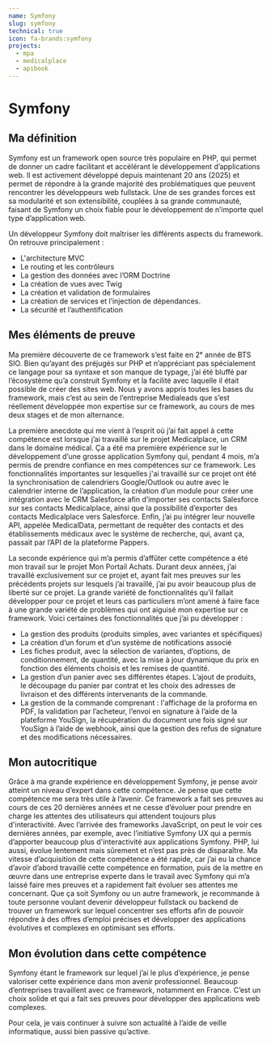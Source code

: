 ```yaml
---
name: Symfony
slug: symfony
technical: true
icon: fa-brands:symfony
projects:
  - mpa
  - medicalplace
  - apibook
---
```


# **Symfony**

## **Ma définition**

Symfony est un framework open source très populaire en PHP, qui permet de donner un cadre facilitant et accélérant le développement d’applications web. Il est activement développé depuis maintenant 20 ans (2025) et permet de répondre à la grande majorité des problématiques que peuvent rencontrer les développeurs web fullstack. Une de ses grandes forces est sa modularité et son extensibilité, couplées à sa grande communauté, faisant de Symfony un choix fiable pour le développement de n’importe quel type d’application web.

Un développeur Symfony doit maîtriser les différents aspects du framework. On retrouve principalement :

- L'architecture MVC
- Le routing et les contrôleurs
- La gestion des données avec l’ORM Doctrine
- La création de vues avec Twig
- La création et validation de formulaires
- La création de services et l’injection de dépendances.
- La sécurité et l’authentification

## **Mes éléments de preuve**

Ma première découverte de ce framework s’est faite en 2ᵉ année de BTS SIO. Bien qu’ayant des préjugés sur PHP et n’appréciant pas spécialement ce langage pour sa syntaxe et son manque de typage, j’ai été bluffé par l’écosystème qu’a construit Symfony et la facilité avec laquelle il était possible de créer des sites web. Nous y avons appris toutes les bases du framework, mais c’est au sein de l’entreprise Medialeads que s’est réellement développée mon expertise sur ce framework, au cours de mes deux stages et de mon alternance.

La première anecdote qui me vient à l’esprit où j’ai fait appel à cette compétence est lorsque j’ai travaillé sur le projet Medicalplace, un CRM dans le domaine médical. Ça a été ma première expérience sur le développement d’une grosse application Symfony qui, pendant 4 mois, m’a permis de prendre confiance en mes compétences sur ce framework. Les fonctionnalités importantes sur lesquelles j'ai travaillé sur ce projet ont été la synchronisation de calendriers Google/Outlook ou autre avec le calendrier interne de l’application, la création d’un module pour créer une intégration avec le CRM Salesforce afin d’importer ses contacts Salesforce sur ses contacts Medicalplace, ainsi que la possibilité d’exporter des contacts Medicalplace vers Salesforce. Enfin, j’ai pu intégrer leur nouvelle API, appelée MedicalData, permettant de requêter des contacts et des établissements médicaux avec le système de recherche, qui, avant ça, passait par l’API de la plateforme Pappers.

La seconde expérience qui m’a permis d’affûter cette compétence a été mon travail sur le projet Mon Portail Achats. Durant deux années, j’ai travaillé exclusivement sur ce projet et, ayant fait mes preuves sur les précédents projets sur lesquels j’ai travaillé, j’ai pu avoir beaucoup plus de liberté sur ce projet. La grande variété de fonctionnalités qu’il fallait développer pour ce projet et leurs cas particuliers m’ont amené à faire face à une grande variété de problèmes qui ont aiguisé mon expertise sur ce framework. Voici certaines des fonctionnalités que j’ai pu développer :

- La gestion des produits (produits simples, avec variantes et spécifiques)
- La création d’un forum et d’un système de notifications associé
- Les fiches produit, avec la sélection de variantes, d’options, de conditionnement, de quantité, avec la mise à jour dynamique du prix en fonction des éléments choisis et les remises de quantité.
- La gestion d’un panier avec ses différentes étapes. L’ajout de produits, le découpage du panier par contrat et les choix des adresses de livraison et des différents intervenants de la commande.
- La gestion de la commande comprenant : l'affichage de la proforma en PDF, la validation par l’acheteur, l’envoi en signature à l’aide de la plateforme YouSign, la récupération du document une fois signé sur YouSign à l’aide de webhook, ainsi que la gestion des refus de signature et des modifications nécessaires.

## **Mon autocritique**

Grâce à ma grande expérience en développement Symfony, je pense avoir atteint un niveau d’expert dans cette compétence. Je pense que cette compétence me sera très utile à l’avenir. Ce framework a fait ses preuves au cours de ces 20 dernières années et ne cesse d’évoluer pour prendre en charge les attentes des utilisateurs qui attendent toujours plus d'interactivité. Avec l’arrivée des frameworks JavaScript, on peut le voir ces dernières années, par exemple, avec l’initiative Symfony UX qui a permis d’apporter beaucoup plus d'interactivité aux applications Symfony. PHP, lui aussi, évolue lentement mais sûrement et n’est pas près de disparaître. Ma vitesse d’acquisition de cette compétence a été rapide, car j’ai eu la chance d’avoir d’abord travaillé cette compétence en formation, puis de la mettre en œuvre dans une entreprise experte dans le travail avec Symfony qui m’a laissé faire mes preuves et a rapidement fait évoluer ses attentes me concernant. Que ça soit Symfony ou un autre framework, je recommande à toute personne voulant devenir développeur fullstack ou backend de trouver un framework sur lequel concentrer ses efforts afin de pouvoir répondre à des offres d’emploi précises et développer des applications évolutives et complexes en optimisant ses efforts.

## **Mon évolution dans cette compétence**

Symfony étant le framework sur lequel j’ai le plus d’expérience, je pense valoriser cette expérience dans mon avenir professionnel. Beaucoup d’entreprises travaillent avec ce framework, notamment en France. C’est un choix solide et qui a fait ses preuves pour développer des applications web complexes.

Pour cela, je vais continuer à suivre son actualité à l’aide de veille informatique, aussi bien passive qu’active.
